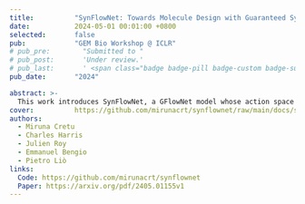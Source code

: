 ```yaml
---
title:          "SynFlowNet: Towards Molecule Design with Guaranteed Synthesis Pathways"
date:           2024-05-01 00:01:00 +0800
selected:       false
pub:            "GEM Bio Workshop @ ICLR"
# pub_pre:        "Submitted to "
# pub_post:       'Under review.'
# pub_last:       ' <span class="badge badge-pill badge-custom badge-success">Spotlight</span>'
pub_date:       "2024"

abstract: >-
  This work introduces SynFlowNet, a GFlowNet model whose action space uses chemically validated reactions and reactants to sequentially build new molecules. We evaluate our approach using synthetic accessibility scores and an independent retrosynthesis tool. SynFlowNet consistently samples synthetically feasible molecules, while still being able to find diverse and high-utility candidates.
cover:          https://github.com/mirunacrt/synflownet/raw/main/docs/synflownet_logo.png
authors:
  - Miruna Cretu
  - Charles Harris
  - Julien Roy
  - Emmanuel Bengio
  - Pietro Liò
links:
  Code: https://github.com/mirunacrt/synflownet
  Paper: https://arxiv.org/pdf/2405.01155v1
---
```

